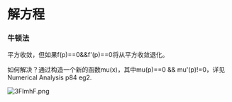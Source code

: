 # 解方程

### 牛顿法

平方收敛，但如果f(p)==0&&f'(p)==0将从平方收敛退化。

如何解决？通过构造一个新的函数mu(x)，其中mu(p)==0 && mu'(p)!=0，详见Numerical Analysis p84 eg2.

![3FImhF.png](https://s2.ax1x.com/2020/02/18/3FImhF.png)